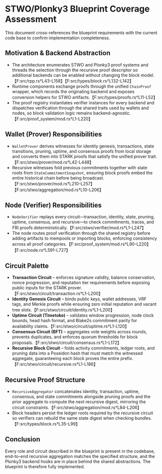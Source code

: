 # STWO/Plonky3 Blueprint Coverage Assessment

This document cross-references the blueprint requirements with the current code
base to confirm implementation completeness.

## Motivation & Backend Abstraction

* The architecture enumerates STWO and Plonky3 proof systems and threads the
  selection through the recursive proof descriptor so additional backends can be
  enabled without changing the block model.【F:src/rpp.rs†L43-L158】【F:src/types/block.rs†L132-L142】
* Runtime components exchange proofs through the unified `ChainProof` wrapper,
  which records the originating backend and exposes conversion helpers for STWO
  artifacts.【F:src/types/proofs.rs†L11-L52】
* The proof registry instantiates verifier instances for every backend and
dispatches verification through the shared traits used by wallets and nodes, so
  block validation logic remains backend-agnostic.【F:src/proof_system/mod.rs†L1-L220】

## Wallet (Prover) Responsibilities

* `WalletProver` derives witnesses for identity genesis, transactions, state
  transitions, pruning, uptime, and consensus proofs from local storage and
  converts them into STARK proofs that satisfy the unified prover trait.【F:src/stwo/prover/mod.rs†L42-L448】
* Recursive witnesses fold previous commitments together with state roots from
  `StateCommitmentSnapshot`, ensuring block proofs embed the entire historical
  chain before being broadcast.【F:src/stwo/prover/mod.rs†L210-L257】【F:src/stwo/aggregation/mod.rs†L10-L206】

## Node (Verifier) Responsibilities

* `NodeVerifier` replays every circuit—transaction, identity, state, pruning,
  uptime, consensus, and recursive—to check commitments, traces, and FRI proofs
  deterministically.【F:src/stwo/verifier/mod.rs†L1-L247】
* The node routes proof verification through the shared registry before adding
  artifacts to mempools or importing blocks, enforcing consistency across all
  proof categories.【F:src/proof_system/mod.rs†L90-L220】【F:src/node.rs†L591-L727】

## Circuit Palette

* **Transaction Circuit** – enforces signature validity, balance conservation,
  nonce progression, and reputation tier requirements before exposing public
  inputs for the STARK prover.【F:src/stwo/circuit/transaction.rs†L1-L200】
* **Identity Genesis Circuit** – binds public keys, wallet addresses, VRF tags,
  and Merkle proofs while ensuring zero initial reputation and vacant tree
  slots.【F:src/stwo/circuit/identity.rs†L1-L200】
* **Uptime Circuit (Timetoke)** – validates window progression, node clock
  bounds, head hash format, and Blake2s commitment parity for availability
  claims.【F:src/stwo/circuit/uptime.rs†L1-L120】
* **Consensus Circuit (BFT)** – aggregates vote weights across rounds, prevents
  duplicates, and enforces quorum thresholds for block proposals.【F:src/stwo/circuit/consensus.rs†L1-L172】
* **Recursive Block Circuit** – folds activity commitments, ledger roots, and
  pruning data into a Poseidon hash that must match the witnessed aggregate,
  guaranteeing each block proves the entire prefix.【F:src/stwo/circuit/recursive.rs†L1-L186】

## Recursive Proof Structure

* `RecursiveAggregator` concatenates identity, transaction, uptime, consensus,
  and state commitments alongside pruning proofs and the prior aggregate to
  compute the next recursive digest, mirroring the circuit constraints.【F:src/stwo/aggregation/mod.rs†L84-L206】
* Block headers persist the ledger roots required by the recursive circuit so
  verifiers can rebuild the same state digest when checking bundles.【F:src/types/block.rs†L35-L99】

## Conclusion

Every role and circuit described in the blueprint is present in the codebase,
end-to-end recursive aggregation matches the specified structure, and the
Plonky3 backend hooks are in place behind the shared abstractions. The blueprint
is therefore fully implemented.
